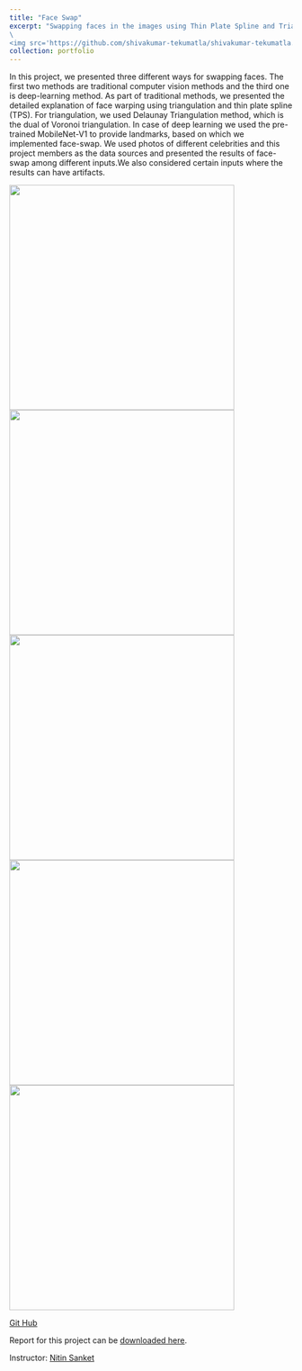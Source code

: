 ```yaml
---
title: "Face Swap"
excerpt: "Swapping faces in the images using Thin Plate Spline and Triangulation Methods
\
<img src='https://github.com/shivakumar-tekumatla/shivakumar-tekumatla.github.io/blob/master/files/GIFs/faceswap3.png?raw=true' width =400  />"
collection: portfolio
---
```

In this project, we presented three different ways for swapping faces. The first two methods are traditional computer vision methods and the third one is deep-learning method. As part of traditional methods, we presented the detailed explanation of face warping using triangulation and thin plate spline (TPS). For triangulation, we used Delaunay Triangulation method, which is the dual of Voronoi triangulation. In case of deep learning we used the pre-trained MobileNet-V1 to provide landmarks,
based on which we implemented face-swap. We used photos of different celebrities and this project members as the data sources and presented the results of face-swap among different inputs.We also considered certain inputs where the results can have artifacts.

<img src='https://github.com/shivakumar-tekumatla/shivakumar-tekumatla.github.io/blob/master/files/GIFs/faceswap1.png?raw=true' width =400  />

<img src='https://github.com/shivakumar-tekumatla/shivakumar-tekumatla.github.io/blob/master/files/GIFs/faceswap2.png?raw=true' width =400  />

<img src='https://github.com/shivakumar-tekumatla/shivakumar-tekumatla.github.io/blob/master/files/GIFs/faceswap3.png?raw=true' width =400  />

<img src='https://github.com/shivakumar-tekumatla/shivakumar-tekumatla.github.io/blob/master/files/GIFs/faceswap4.png?raw=true' width =400  />

<img src='https://github.com/shivakumar-tekumatla/shivakumar-tekumatla.github.io/blob/master/files/GIFs/faceswap5.png?raw=true' width =400  />

[Git Hub](https://github.com/Ajithjaas/RBE549_CV_Projects/tree/main/FaceSwap)

Report for this project can be [downloaded here](https://github.com/shivakumar-tekumatla/shivakumar-tekumatla.github.io/blob/master/files/FaceSwap.pdf). 

Instructor: [Nitin Sanket](https://nitinjsanket.github.io/)